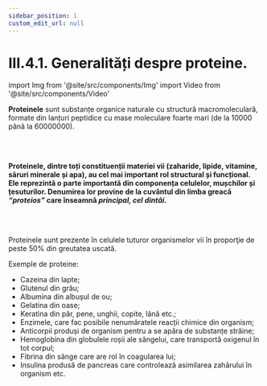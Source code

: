```yaml
---
sidebar_position: 1
custom_edit_url: null
---
```


# III.4.1. Generalități despre proteine.


import Img from '@site/src/components/Img'
import Video from '@site/src/components/Video'




<div class="alert alert--primary" role="alert">


**Proteinele** sunt substanțe organice naturale cu structură macromoleculară, formate din lanțuri peptidice cu mase moleculare foarte mari (de la 10000 până la 60000000).



</div>


<br></br>



<div class="alert alert--primary" role="alert">

**Proteinele, dintre toți constituenții materiei vii (zaharide, lipide, vitamine, săruri minerale și apa), au cel mai important rol structural și funcțional.  Ele reprezintă o parte importantă din componența celulelor, mușchilor și țesuturilor. Denumirea lor provine de la cuvântul din limba greacă _“proteios”_ care înseamnă _principal, cel dintâi_.**


</div>



<br></br>

<div class="alert alert--warning" role="alert">

Proteinele sunt prezente în celulele tuturor organismelor vii în proporţie de peste 50% din greutatea uscată.

Exemple de proteine:    
- Cazeina din lapte;     
- Glutenul din grâu;    
- Albumina din albușul de ou;    
- Gelatina din oase;     
- Keratina din păr, pene, unghii, copite, lână etc.;      
- Enzimele, care fac posibile nenumăratele reacții chimice din organism;      
- Anticorpii produși de organism pentru a se apăra de substanțe străine;     
- Hemoglobina din globulele roșii ale sângelui, care transportă oxigenul în tot corpul;     
- Fibrina din sânge care are rol în coagularea lui;     
- Insulina produsă de pancreas care controlează asimilarea zahărului în organism etc.




</div>